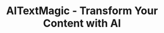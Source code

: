 ---
title: "AITextMagic - Transform Your Content with AI"
description: "Generate, edit, and optimize your text content using cutting-edge artificial intelligence. From blog posts to marketing copy, create compelling content in seconds."
---